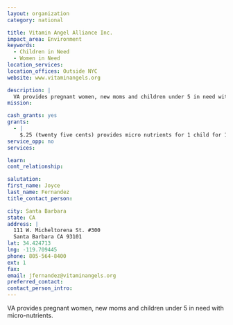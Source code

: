 ```yaml
---
layout: organization
category: national

title: Vitamin Angel Alliance Inc.
impact_area: Environment
keywords: 
  - Children in Need
  - Women in Need
location_services: 
location_offices: Outside NYC
website: www.vitaminangels.org

description: |
  VA provides pregnant women, new moms and children under 5 in need with micro-nutrients.
mission: 

cash_grants: yes
grants: 
  - |
    $.25 (twenty five cents) provides micro nutrients for 1 child for 1 year (2 doses).
service_opp: no
services: 

learn: 
cont_relationship: 

salutation: 
first_name: Joyce
last_name: Fernandez
title_contact_person: 

city: Santa Barbara
state: CA
address: |
  111 W. Micheltorena St. #300  
  Santa Barbara CA 93101
lat: 34.424713
lng: -119.709445
phone: 805-564-8400
ext: 1
fax: 
email: jfernandez@vitaminangels.org
preferred_contact: 
contact_person_intro: 
---
```

VA provides pregnant women, new moms and children under 5 in need with micro-nutrients.